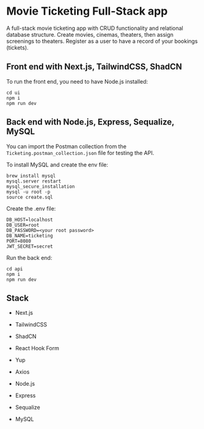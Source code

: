 # Movie Ticketing Full-Stack app

A full-stack movie ticketing app with CRUD functionality and relational database structure. Create movies, cinemas, theaters, then assign screenings to theaters. Register as a user to have a record of your bookings (tickets).

## Front end with Next.js, TailwindCSS, ShadCN

To run the front end, you need to have Node.js installed:

```
cd ui
npm i
npm run dev
```

## Back end with Node.js, Express, Sequalize, MySQL

You can import the Postman collection from the `Ticketing.postman_collection.json` file for testing the API.

To install MySQL and create the env file:

```
brew install mysql
mysql.server restart
mysql_secure_installation
mysql -u root -p
source create.sql
```

Create the .env file:

```
DB_HOST=localhost
DB_USER=root
DB_PASSWORD=<your root password>
DB_NAME=ticketing
PORT=8080
JWT_SECRET=secret
```

Run the back end:

```
cd api
npm i
npm run dev
```

## Stack

- Next.js
- TailwindCSS
- ShadCN
- React Hook Form
- Yup
- Axios

- Node.js
- Express
- Sequalize
- MySQL
